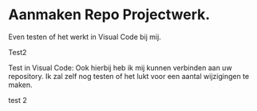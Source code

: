 # Aanmaken Repo Projectwerk.

Even testen of het werkt in Visual Code bij mij.

Test2




Test in Visual Code:
Ook hierbij heb ik mij kunnen verbinden aan uw repository. Ik zal zelf nog testen of het lukt voor een aantal wijzigingen te maken.

test 2